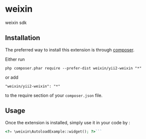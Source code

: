 weixin
======
weixin sdk

Installation
------------

The preferred way to install this extension is through [composer](http://getcomposer.org/download/).

Either run

```
php composer.phar require --prefer-dist weixin/yii2-weixin "*"
```

or add

```
"weixin/yii2-weixin": "*"
```

to the require section of your `composer.json` file.


Usage
-----

Once the extension is installed, simply use it in your code by  :

```php
<?= \weixin\AutoloadExample::widget(); ?>```